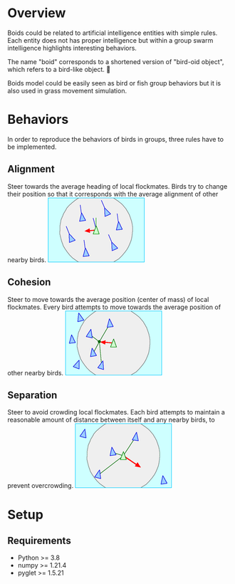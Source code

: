 # Overview
Boids could be related to artificial intelligence entities with simple rules. Each entity does not has proper intelligence but within a group swarm intelligence highlights interesting behaviors.

The name "boid" corresponds to a shortened version of "bird-oid object", which refers to a bird-like object. 🐣

Boids model could be easily seen as bird or fish group behaviors but it is also used in grass movement simulation.

# Behaviors
In order to reproduce the behaviors of birds in groups, three rules have to be implemented.

## Alignment
Steer towards the average heading of local flockmates.
Birds try to change their position so that it corresponds with the average alignment of other nearby birds.
![Alignment](img/Rule_alignment.gif)

## Cohesion
Steer to move towards the average position (center of mass) of local flockmates.
Every bird attempts to move towards the average position of other nearby birds.
![Cohesion](img/Rule_cohesion.gif)

## Separation
Steer to avoid crowding local flockmates.
Each bird attempts to maintain a reasonable amount of distance between itself and any nearby birds, to prevent overcrowding.
![Separation](img/Rule_separation.gif)

# Setup

## Requirements
- Python >= 3.8
- numpy >= 1.21.4
- pyglet >= 1.5.21
